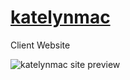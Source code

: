 # [katelynmac](http://katelynmac.com)
Client Website

![katelynmac site preview](http://i.imgur.com/uyUFyOU.png)
